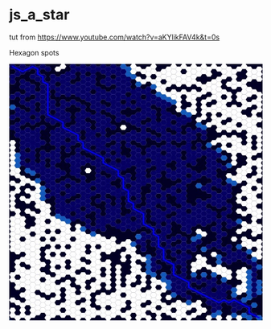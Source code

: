 # js_a_star

tut from
https://www.youtube.com/watch?v=aKYlikFAV4k&t=0s

Hexagon spots

![Preview](https://github.com/Christian-Adler/js_a_star/blob/main/preview.jpg?raw=true)
